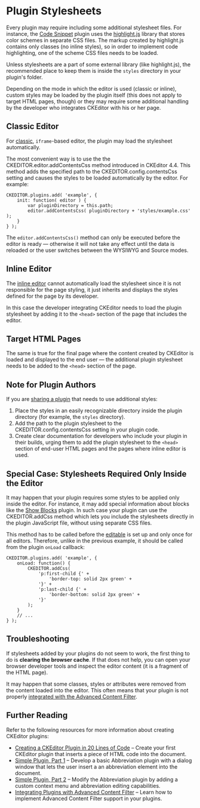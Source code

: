 <!--
Copyright (c) 2003-2018, CKSource - Frederico Knabben. All rights reserved.
For licensing, see LICENSE.md.
-->

# Plugin Stylesheets

Every plugin may require including some additional stylesheet files. For instance, the [Code Snippet](https://ckeditor.com/cke4/addon/codesnippet) plugin uses the [highlight.js](https://highlightjs.org/) library that stores color schemes in separate CSS files. The markup created by highlight.js contains only classes (no inline styles), so in order to implement code highlighting, one of the scheme CSS files needs to be loaded.

<p class="tip">
	Unless stylesheets are a part of some external library (like highlight.js), the recommended place to keep them is inside the <code>styles</code> directory in your plugin's folder.
</p>

Depending on the mode in which the editor is used (classic or inline), custom styles may be loaded by the plugin itself (this does not apply to target HTML pages, though) or they may require some additional handling by the developer who integrates CKEditor with his or her page.

## Classic Editor

For [classic](#!/guide/dev_framed), `iframe`-based editor, the plugin may load the stylesheet automatically.

The most convenient way is to use the the CKEDITOR.editor.addContentsCss method introduced in CKEditor 4.4. This method adds the specified path to the CKEDITOR.config.contentsCss setting and causes the styles to be loaded automatically by the editor. For example:

	CKEDITOR.plugins.add( 'example', {
		init: function( editor ) {
			var pluginDirectory = this.path;
			editor.addContentsCss( pluginDirectory + 'styles/example.css' );
		}
	} );

<p class="tip">
	The <code>editor.addContentsCss()</code> method can only be executed before the editor is ready &mdash; otherwise it will not take any effect until the data is reloaded or the user switches between the WYSIWYG and Source modes.
</p>

## Inline Editor

The [inline editor](#!/guide/dev_inline) cannot automatically load the stylesheet since it is not responsible for the page styling, it just inherits and displays the styles defined for the page by its developer.

In this case the developer integrating CKEditor needs to load the plugin stylesheet by adding it to the `<head>` section of the page that includes the editor.

## Target HTML Pages

The same is true for the final page where the content created by CKEditor is loaded and displayed to the end user &mdash; the additional plugin stylesheet needs to be added to the `<head>` section of the page.

## Note for Plugin Authors

If you are [sharing a plugin](https://ckeditor.com/cke4/addons/plugins/all/) that needs to use additional styles:

1. Place the styles in an easily recognizable directory inside the plugin directory (for example, the `styles` directory).
1. Add the path to the plugin stylesheet to the CKEDITOR.config.contentsCss setting in your plugin code.
1. Create clear documentation for developers who include your plugin in their builds, urging them to add the plugin stylesheet to the `<head>` section of end-user HTML pages and the pages where inline editor is used.

## Special Case: Stylesheets Required Only Inside the Editor

It may happen that your plugin requires some styles to be applied only inside the editor. For instance, it may add special information about blocks like the [Show Blocks](https://ckeditor.com/cke4/addon/showblocks) plugin. In such case your plugin can use the CKEDITOR.addCss method which lets you include the stylesheets directly in the plugin JavaScript file, without using separate CSS files.

This method has to be called before the [editable](#!/api/CKEDITOR.editable) is set up and only once for all editors. Therefore, unlike in the previous example, it should be called from the plugin `onLoad` callback:

	CKEDITOR.plugins.add( 'example', {
		onLoad: function() {
			CKEDITOR.addCss(
				'p:first-child {' +
					'border-top: solid 2px green' +
				'}' +
				'p:last-child {' +
					'border-bottom: solid 2px green' +
				'}'
			);
		}
		// ...
	} );

## Troubleshooting

If stylesheets added by your plugins do not seem to work, the first thing to do is **clearing the browser cache**. If that does not help, you can open your browser developer tools and inspect the editor content (it is a fragment of the HTML page).

It may happen that some classes, styles or attributes were removed from the content loaded into the editor. This often means that your plugin is not properly [integrated with the Advanced Content Filter](#!/guide/plugin_sdk_integration_with_acf).

## Further Reading

Refer to the following resources for more information about creating CKEditor plugins:

* [Creating a CKEditor Plugin in 20 Lines of Code](#!/guide/plugin_sdk_sample) &ndash; Create your first CKEditor plugin that inserts a piece of HTML code into the document.
* [Simple Plugin, Part 1](#!/guide/plugin_sdk_sample_1) &ndash; Develop a basic Abbreviation plugin with a dialog window that lets the user insert a an abbreviation element into the document.
* [Simple Plugin, Part 2](#!/guide/plugin_sdk_sample_2) &ndash; Modify the Abbreviation plugin by adding a custom context menu and abbreviation editing capabilities.
* [Integrating Plugins with Advanced Content Filter](#!/guide/plugin_sdk_integration_with_acf) &ndash; Learn how to implement Advanced Content Filter support in your plugins.
